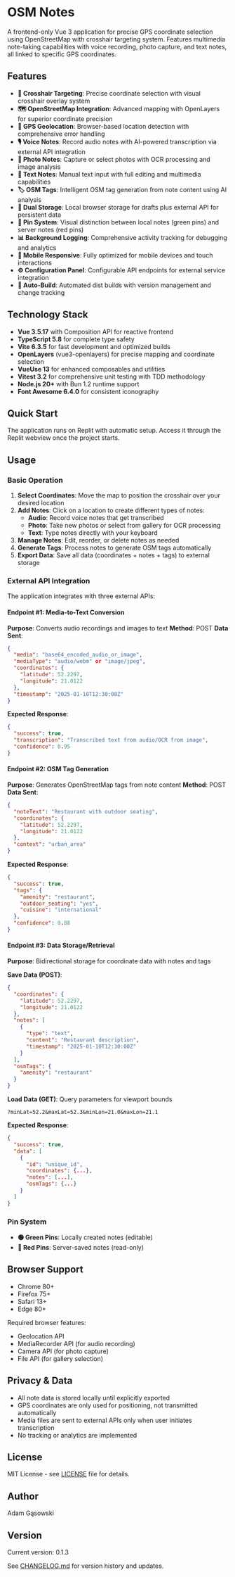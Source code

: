 # OSM Notes

A frontend-only Vue 3 application for precise GPS coordinate selection using OpenStreetMap with crosshair targeting system. Features multimedia note-taking capabilities with voice recording, photo capture, and text notes, all linked to specific GPS coordinates.

## Features

- **🎯 Crosshair Targeting**: Precise coordinate selection with visual crosshair overlay system
- **🗺️ OpenStreetMap Integration**: Advanced mapping with OpenLayers for superior coordinate precision
- **📍 GPS Geolocation**: Browser-based location detection with comprehensive error handling
- **🎙️ Voice Notes**: Record audio notes with AI-powered transcription via external API integration
- **📸 Photo Notes**: Capture or select photos with OCR processing and image analysis
- **📝 Text Notes**: Manual text input with full editing and multimedia capabilities
- **🏷️ OSM Tags**: Intelligent OSM tag generation from note content using AI analysis
- **💾 Dual Storage**: Local browser storage for drafts plus external API for persistent data
- **🎯 Pin System**: Visual distinction between local notes (green pins) and server notes (red pins)
- **📊 Background Logging**: Comprehensive activity tracking for debugging and analytics
- **📱 Mobile Responsive**: Fully optimized for mobile devices and touch interactions
- **⚙️ Configuration Panel**: Configurable API endpoints for external service integration
- **🔄 Auto-Build**: Automated dist builds with version management and change tracking

## Technology Stack

- **Vue 3.5.17** with Composition API for reactive frontend
- **TypeScript 5.8** for complete type safety
- **Vite 6.3.5** for fast development and optimized builds
- **OpenLayers** (vue3-openlayers) for precise mapping and coordinate selection
- **VueUse 13** for enhanced composables and utilities
- **Vitest 3.2** for comprehensive unit testing with TDD methodology
- **Node.js 20+** with Bun 1.2 runtime support
- **Font Awesome 6.4.0** for consistent iconography

## Quick Start

The application runs on Replit with automatic setup. Access it through the Replit webview once the project starts.

## Usage

### Basic Operation

1. **Select Coordinates**: Move the map to position the crosshair over your desired location
2. **Add Notes**: Click on a location to create different types of notes:
   - **Audio**: Record voice notes that get transcribed
   - **Photo**: Take new photos or select from gallery for OCR processing
   - **Text**: Type notes directly with your keyboard
3. **Manage Notes**: Edit, reorder, or delete notes as needed
4. **Generate Tags**: Process notes to generate OSM tags automatically
5. **Export Data**: Save all data (coordinates + notes + tags) to external storage

### External API Integration

The application integrates with three external APIs:

#### Endpoint #1: Media-to-Text Conversion
**Purpose**: Converts audio recordings and images to text
**Method**: POST
**Data Sent**:
```json
{
  "media": "base64_encoded_audio_or_image",
  "mediaType": "audio/webm" or "image/jpeg",
  "coordinates": {
    "latitude": 52.2297,
    "longitude": 21.0122
  },
  "timestamp": "2025-01-10T12:30:00Z"
}
```
**Expected Response**:
```json
{
  "success": true,
  "transcription": "Transcribed text from audio/OCR from image",
  "confidence": 0.95
}
```

#### Endpoint #2: OSM Tag Generation
**Purpose**: Generates OpenStreetMap tags from note content
**Method**: POST
**Data Sent**:
```json
{
  "noteText": "Restaurant with outdoor seating",
  "coordinates": {
    "latitude": 52.2297,
    "longitude": 21.0122
  },
  "context": "urban_area"
}
```
**Expected Response**:
```json
{
  "success": true,
  "tags": {
    "amenity": "restaurant",
    "outdoor_seating": "yes",
    "cuisine": "international"
  },
  "confidence": 0.88
}
```

#### Endpoint #3: Data Storage/Retrieval
**Purpose**: Bidirectional storage for coordinate data with notes and tags

**Save Data (POST)**:
```json
{
  "coordinates": {
    "latitude": 52.2297,
    "longitude": 21.0122
  },
  "notes": [
    {
      "type": "text",
      "content": "Restaurant description",
      "timestamp": "2025-01-10T12:30:00Z"
    }
  ],
  "osmTags": {
    "amenity": "restaurant"
  }
}
```

**Load Data (GET)**: Query parameters for viewport bounds
```
?minLat=52.2&maxLat=52.3&minLon=21.0&maxLon=21.1
```
**Expected Response**:
```json
{
  "success": true,
  "data": [
    {
      "id": "unique_id",
      "coordinates": {...},
      "notes": [...],
      "osmTags": {...}
    }
  ]
}
```

### Pin System

- **🟢 Green Pins**: Locally created notes (editable)
- **🔴 Red Pins**: Server-saved notes (read-only)



## Browser Support

- Chrome 80+
- Firefox 75+
- Safari 13+
- Edge 80+

Required browser features:
- Geolocation API
- MediaRecorder API (for audio recording)
- Camera API (for photo capture)
- File API (for gallery selection)

## Privacy & Data

- All note data is stored locally until explicitly exported
- GPS coordinates are only used for positioning, not transmitted automatically
- Media files are sent to external APIs only when user initiates transcription
- No tracking or analytics are implemented

## License

MIT License - see [LICENSE](LICENSE) file for details.

## Author

Adam Gąsowski

## Version

Current version: 0.1.3

See [CHANGELOG.md](CHANGELOG.md) for version history and updates.
